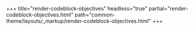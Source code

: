 +++
title="render-codeblock-objectives"
headless="true"
partial="render-codeblock-objectives.html"
path="common-theme/layouts/_markup/render-codeblock-objectives.html"
+++


